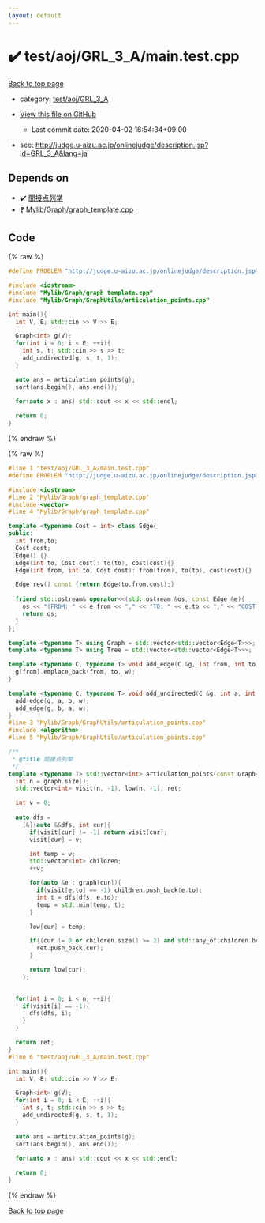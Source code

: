```yaml
---
layout: default
---
```


<!-- mathjax config similar to math.stackexchange -->
<script type="text/javascript" async
  src="https://cdnjs.cloudflare.com/ajax/libs/mathjax/2.7.5/MathJax.js?config=TeX-MML-AM_CHTML">
</script>
<script type="text/x-mathjax-config">
  MathJax.Hub.Config({
    TeX: { equationNumbers: { autoNumber: "AMS" }},
    tex2jax: {
      inlineMath: [ ['$','$'] ],
      processEscapes: true
    },
    "HTML-CSS": { matchFontHeight: false },
    displayAlign: "left",
    displayIndent: "2em"
  });
</script>

<script type="text/javascript" src="https://cdnjs.cloudflare.com/ajax/libs/jquery/3.4.1/jquery.min.js"></script>
<script src="https://cdn.jsdelivr.net/npm/jquery-balloon-js@1.1.2/jquery.balloon.min.js" integrity="sha256-ZEYs9VrgAeNuPvs15E39OsyOJaIkXEEt10fzxJ20+2I=" crossorigin="anonymous"></script>
<script type="text/javascript" src="../../../../assets/js/copy-button.js"></script>
<link rel="stylesheet" href="../../../../assets/css/copy-button.css" />


# :heavy_check_mark: test/aoj/GRL_3_A/main.test.cpp

<a href="../../../../index.html">Back to top page</a>

* category: <a href="../../../../index.html#aef3de7eebed1830b43d31dc4a561484">test/aoj/GRL_3_A</a>
* <a href="{{ site.github.repository_url }}/blob/master/test/aoj/GRL_3_A/main.test.cpp">View this file on GitHub</a>
    - Last commit date: 2020-04-02 16:54:34+09:00


* see: <a href="http://judge.u-aizu.ac.jp/onlinejudge/description.jsp?id=GRL_3_A&lang=ja">http://judge.u-aizu.ac.jp/onlinejudge/description.jsp?id=GRL_3_A&lang=ja</a>


## Depends on

* :heavy_check_mark: <a href="../../../../library/Mylib/Graph/GraphUtils/articulation_points.cpp.html">間接点列挙</a>
* :question: <a href="../../../../library/Mylib/Graph/graph_template.cpp.html">Mylib/Graph/graph_template.cpp</a>


## Code

<a id="unbundled"></a>
{% raw %}
```cpp
#define PROBLEM "http://judge.u-aizu.ac.jp/onlinejudge/description.jsp?id=GRL_3_A&lang=ja"

#include <iostream>
#include "Mylib/Graph/graph_template.cpp"
#include "Mylib/Graph/GraphUtils/articulation_points.cpp"

int main(){
  int V, E; std::cin >> V >> E;

  Graph<int> g(V);
  for(int i = 0; i < E; ++i){
    int s, t; std::cin >> s >> t;
    add_undirected(g, s, t, 1);
  }

  auto ans = articulation_points(g);
  sort(ans.begin(), ans.end());
  
  for(auto x : ans) std::cout << x << std::endl;

  return 0;
}

```
{% endraw %}

<a id="bundled"></a>
{% raw %}
```cpp
#line 1 "test/aoj/GRL_3_A/main.test.cpp"
#define PROBLEM "http://judge.u-aizu.ac.jp/onlinejudge/description.jsp?id=GRL_3_A&lang=ja"

#include <iostream>
#line 2 "Mylib/Graph/graph_template.cpp"
#include <vector>
#line 4 "Mylib/Graph/graph_template.cpp"

template <typename Cost = int> class Edge{
public:
  int from,to;
  Cost cost;
  Edge() {}
  Edge(int to, Cost cost): to(to), cost(cost){}
  Edge(int from, int to, Cost cost): from(from), to(to), cost(cost){}

  Edge rev() const {return Edge(to,from,cost);}
  
  friend std::ostream& operator<<(std::ostream &os, const Edge &e){
    os << "(FROM: " << e.from << "," << "TO: " << e.to << "," << "COST: " << e.cost << ")";
    return os;
  }
};

template <typename T> using Graph = std::vector<std::vector<Edge<T>>>;
template <typename T> using Tree = std::vector<std::vector<Edge<T>>>;

template <typename C, typename T> void add_edge(C &g, int from, int to, T w){
  g[from].emplace_back(from, to, w);
}

template <typename C, typename T> void add_undirected(C &g, int a, int b, T w){
  add_edge(g, a, b, w);
  add_edge(g, b, a, w);
}
#line 3 "Mylib/Graph/GraphUtils/articulation_points.cpp"
#include <algorithm>
#line 5 "Mylib/Graph/GraphUtils/articulation_points.cpp"

/**
 * @title 間接点列挙
 */
template <typename T> std::vector<int> articulation_points(const Graph<T> &graph){
  int n = graph.size();
  std::vector<int> visit(n, -1), low(n, -1), ret;

  int v = 0;
  
  auto dfs =
    [&](auto &&dfs, int cur){
      if(visit[cur] != -1) return visit[cur];
      visit[cur] = v;

      int temp = v;
      std::vector<int> children;
      ++v;

      for(auto &e : graph[cur]){
        if(visit[e.to] == -1) children.push_back(e.to);
        int t = dfs(dfs, e.to);
        temp = std::min(temp, t);
      }

      low[cur] = temp;

      if((cur != 0 or children.size() >= 2) and std::any_of(children.begin(), children.end(), [&](int x){return low[x] >= visit[cur];})){
        ret.push_back(cur);
      }

      return low[cur];
    };

  
  for(int i = 0; i < n; ++i){
    if(visit[i] == -1){
      dfs(dfs, i);
    }
  }

  return ret;
}
#line 6 "test/aoj/GRL_3_A/main.test.cpp"

int main(){
  int V, E; std::cin >> V >> E;

  Graph<int> g(V);
  for(int i = 0; i < E; ++i){
    int s, t; std::cin >> s >> t;
    add_undirected(g, s, t, 1);
  }

  auto ans = articulation_points(g);
  sort(ans.begin(), ans.end());
  
  for(auto x : ans) std::cout << x << std::endl;

  return 0;
}

```
{% endraw %}

<a href="../../../../index.html">Back to top page</a>

